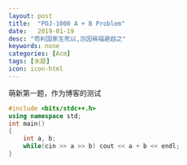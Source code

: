 ```yaml
---
layout: post
title:  "POJ-1000 A + B Problem"
date:   2019-01-19
desc: "苟利国家生死以,岂因祸福避趋之"
keywords: none
categories: [Acm]
tags: [水题]
icon: icon-html
---
```


萌新第一题，作为博客的测试

```c++
#include <bits/stdc++.h>
using namespace std;
int main()
{
    int a, b;
    while(cin >> a >> b) cout << a + b << endl;
}
```